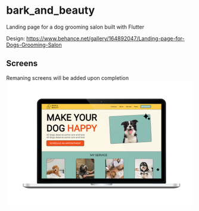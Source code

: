 # bark_and_beauty

Landing page for a dog grooming salon built with Flutter

Design: https://www.behance.net/gallery/164892047/Landing-page-for-Dogs-Grooming-Salon


## Screens
Remaning screens will be added upon completion 
 ![](./readme_files/home_page.png) 

